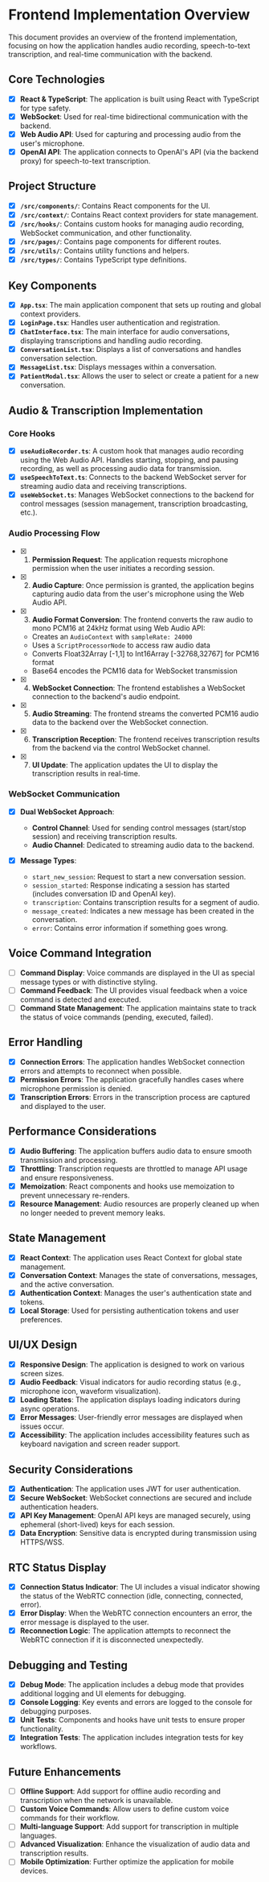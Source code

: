 # Frontend Implementation Overview

This document provides an overview of the frontend implementation, focusing on how the application handles audio recording, speech-to-text transcription, and real-time communication with the backend.

## Core Technologies

- [x] **React & TypeScript**: The application is built using React with TypeScript for type safety.
- [x] **WebSocket**: Used for real-time bidirectional communication with the backend.
- [x] **Web Audio API**: Used for capturing and processing audio from the user's microphone.
- [x] **OpenAI API**: The application connects to OpenAI's API (via the backend proxy) for speech-to-text transcription.

## Project Structure

- [x] **`/src/components/`**: Contains React components for the UI.
- [x] **`/src/context/`**: Contains React context providers for state management.
- [x] **`/src/hooks/`**: Contains custom hooks for managing audio recording, WebSocket communication, and other functionality.
- [x] **`/src/pages/`**: Contains page components for different routes.
- [x] **`/src/utils/`**: Contains utility functions and helpers.
- [x] **`/src/types/`**: Contains TypeScript type definitions.

## Key Components

- [x] **`App.tsx`**: The main application component that sets up routing and global context providers.
- [x] **`LoginPage.tsx`**: Handles user authentication and registration.
- [x] **`ChatInterface.tsx`**: The main interface for audio conversations, displaying transcriptions and handling audio recording.
- [x] **`ConversationList.tsx`**: Displays a list of conversations and handles conversation selection.
- [x] **`MessageList.tsx`**: Displays messages within a conversation.
- [x] **`PatientModal.tsx`**: Allows the user to select or create a patient for a new conversation.

## Audio & Transcription Implementation

### Core Hooks

- [x] **`useAudioRecorder.ts`**: A custom hook that manages audio recording using the Web Audio API. Handles starting, stopping, and pausing recording, as well as processing audio data for transmission.
- [x] **`useSpeechToText.ts`**: Connects to the backend WebSocket server for streaming audio data and receiving transcriptions.
- [x] **`useWebSocket.ts`**: Manages WebSocket connections to the backend for control messages (session management, transcription broadcasting, etc.).

### Audio Processing Flow

- [x]   1. **Permission Request**: The application requests microphone permission when the user initiates a recording session.
- [x]   2. **Audio Capture**: Once permission is granted, the application begins capturing audio data from the user's microphone using the Web Audio API.
- [x]   3. **Audio Format Conversion**: The frontend converts the raw audio to mono PCM16 at 24kHz format using Web Audio API:
    - Creates an `AudioContext` with `sampleRate: 24000`
    - Uses a `ScriptProcessorNode` to access raw audio data
    - Converts Float32Array [-1,1] to Int16Array [-32768,32767] for PCM16 format
    - Base64 encodes the PCM16 data for WebSocket transmission
- [x]   4. **WebSocket Connection**: The frontend establishes a WebSocket connection to the backend's audio endpoint.
- [x]   5. **Audio Streaming**: The frontend streams the converted PCM16 audio data to the backend over the WebSocket connection.
- [x]   6. **Transcription Reception**: The frontend receives transcription results from the backend via the control WebSocket channel.
- [x]   7. **UI Update**: The application updates the UI to display the transcription results in real-time.

### WebSocket Communication

- [x] **Dual WebSocket Approach**:

    - **Control Channel**: Used for sending control messages (start/stop session) and receiving transcription results.
    - **Audio Channel**: Dedicated to streaming audio data to the backend.

- [x] **Message Types**:
    - `start_new_session`: Request to start a new conversation session.
    - `session_started`: Response indicating a session has started (includes conversation ID and OpenAI key).
    - `transcription`: Contains transcription results for a segment of audio.
    - `message_created`: Indicates a new message has been created in the conversation.
    - `error`: Contains error information if something goes wrong.

## Voice Command Integration

- [ ] **Command Display**: Voice commands are displayed in the UI as special message types or with distinctive styling.
- [ ] **Command Feedback**: The UI provides visual feedback when a voice command is detected and executed.
- [ ] **Command State Management**: The application maintains state to track the status of voice commands (pending, executed, failed).

## Error Handling

- [x] **Connection Errors**: The application handles WebSocket connection errors and attempts to reconnect when possible.
- [x] **Permission Errors**: The application gracefully handles cases where microphone permission is denied.
- [x] **Transcription Errors**: Errors in the transcription process are captured and displayed to the user.

## Performance Considerations

- [x] **Audio Buffering**: The application buffers audio data to ensure smooth transmission and processing.
- [x] **Throttling**: Transcription requests are throttled to manage API usage and ensure responsiveness.
- [x] **Memoization**: React components and hooks use memoization to prevent unnecessary re-renders.
- [x] **Resource Management**: Audio resources are properly cleaned up when no longer needed to prevent memory leaks.

## State Management

- [x] **React Context**: The application uses React Context for global state management.
- [x] **Conversation Context**: Manages the state of conversations, messages, and the active conversation.
- [x] **Authentication Context**: Manages the user's authentication state and tokens.
- [x] **Local Storage**: Used for persisting authentication tokens and user preferences.

## UI/UX Design

- [x] **Responsive Design**: The application is designed to work on various screen sizes.
- [x] **Audio Feedback**: Visual indicators for audio recording status (e.g., microphone icon, waveform visualization).
- [x] **Loading States**: The application displays loading indicators during async operations.
- [x] **Error Messages**: User-friendly error messages are displayed when issues occur.
- [x] **Accessibility**: The application includes accessibility features such as keyboard navigation and screen reader support.

## Security Considerations

- [x] **Authentication**: The application uses JWT for user authentication.
- [x] **Secure WebSocket**: WebSocket connections are secured and include authentication headers.
- [x] **API Key Management**: OpenAI API keys are managed securely, using ephemeral (short-lived) keys for each session.
- [x] **Data Encryption**: Sensitive data is encrypted during transmission using HTTPS/WSS.

## RTC Status Display

- [x] **Connection Status Indicator**: The UI includes a visual indicator showing the status of the WebRTC connection (idle, connecting, connected, error).
- [x] **Error Display**: When the WebRTC connection encounters an error, the error message is displayed to the user.
- [x] **Reconnection Logic**: The application attempts to reconnect the WebRTC connection if it is disconnected unexpectedly.

## Debugging and Testing

- [x] **Debug Mode**: The application includes a debug mode that provides additional logging and UI elements for debugging.
- [x] **Console Logging**: Key events and errors are logged to the console for debugging purposes.
- [x] **Unit Tests**: Components and hooks have unit tests to ensure proper functionality.
- [x] **Integration Tests**: The application includes integration tests for key workflows.

## Future Enhancements

- [ ] **Offline Support**: Add support for offline audio recording and transcription when the network is unavailable.
- [ ] **Custom Voice Commands**: Allow users to define custom voice commands for their workflow.
- [ ] **Multi-language Support**: Add support for transcription in multiple languages.
- [ ] **Advanced Visualization**: Enhance the visualization of audio data and transcription results.
- [ ] **Mobile Optimization**: Further optimize the application for mobile devices.
